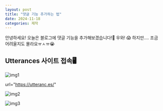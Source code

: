 ```yaml
---
layout: post
title: "댓글 기능 추가하는 법"
date: 2024-11-18
categories: 제작
---
```


안녕하세요! 오늘은 블로그에 댓글 기능을 추가해보겠습니다!🧐 우와! 😱
하지만.... 조금 어려울지도 몰라요ㅠㅅㅠ😭


## Utterances 사이트 접속🖥️

![img1](https://github.com/user-attachments/assets/b1a9e268-26e1-47bf-9ecc-f38cff17b554)


url="https://utteranc.es/"

![img2](https://github.com/user-attachments/assets/d2c5a390-2bb4-4b72-8c37-25f2f10b4890)

![img3](https://github.com/user-attachments/assets/da8d84f4-4c3e-4536-bcc8-7626cd73bdfb)



